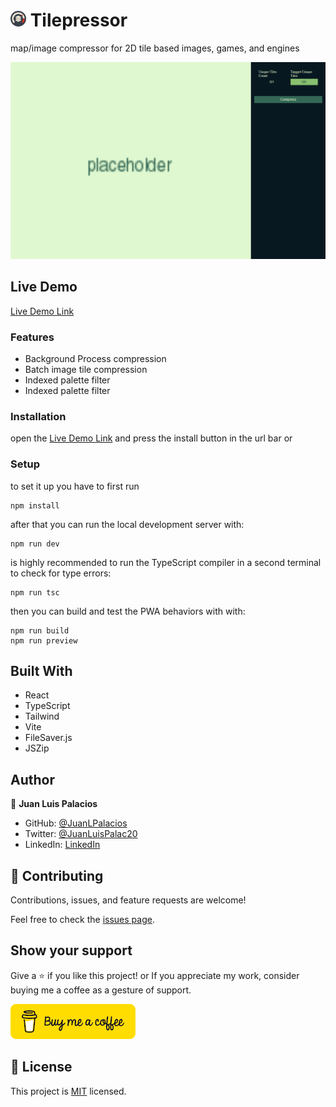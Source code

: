 # <img src="./public/icons/logo192.png" alt="Tilepressor logo" width="25"/> Tilepressor

map/image compressor for 2D tile based images, games, and engines

![Tilepressor](./screenshot.png)

## Live Demo

[Live Demo Link](https://juanlpalacios.github.io/Tilepressor/)

### Features

- Background Process compression
- Batch image tile compression
- Indexed palette filter
- Indexed palette filter

### Installation
open the [Live Demo Link](https://juanlpalacios.github.io/Tilepressor/) and press the install button in the url bar or 
### Setup


to set it up you have to first run 

```
npm install
```

after that you can run the local development server with:
```
npm run dev
```

is highly recommended to run the TypeScript compiler in a second terminal to check for type errors:
```
npm run tsc
```

then you can build and test the PWA behaviors with with:
```
npm run build
npm run preview
```

## Built With

- React
- TypeScript
- Tailwind
- Vite
- FileSaver.js
- JSZip

## Author

👤 **Juan Luis Palacios**

- GitHub: [@JuanLPalacios](https://github.com/JuanLPalacios)
- Twitter: [@JuanLuisPalac20](https://twitter.com/twitterhandle)
- LinkedIn: [LinkedIn](https://www.linkedin.com/in/juan-luis-palacios-p%C3%A9rez-95b39a228/)


## 🤝 Contributing

Contributions, issues, and feature requests are welcome!

Feel free to check the [issues page](../../issues/).

## Show your support

Give a ⭐️ if you like this project!
or If you appreciate my work, consider buying me a coffee as a gesture of support.

[![buy me a coffee](./readme_assets/bmc-button.png)](https://www.buymeacoffee.com/juanluispap)

## 📝 License

This project is [MIT](./MIT.md) licensed.